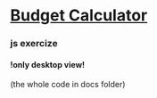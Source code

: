 # [Budget Calculator](https://valerieis.github.io/js-exersizes/)
### js exercize
#### !only desktop view!

(the whole code in docs folder)

